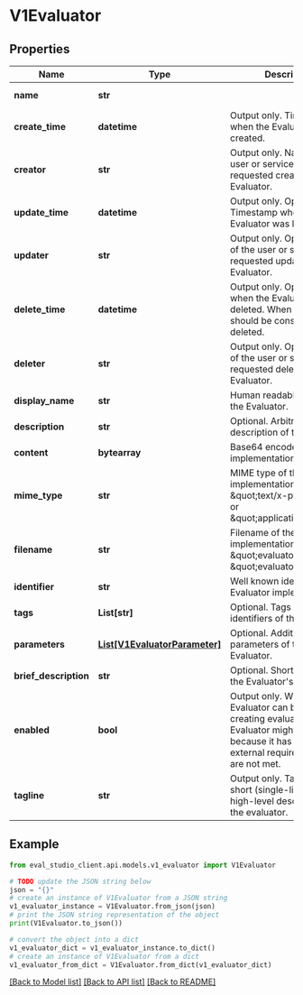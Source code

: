# V1Evaluator


## Properties

Name | Type | Description | Notes
------------ | ------------- | ------------- | -------------
**name** | **str** |  | [optional] [readonly] 
**create_time** | **datetime** | Output only. Timestamp when the Evaluator was created. | [optional] [readonly] 
**creator** | **str** | Output only. Name of the user or service that requested creation of the Evaluator. | [optional] [readonly] 
**update_time** | **datetime** | Output only. Optional. Timestamp when the Evaluator was last updated. | [optional] [readonly] 
**updater** | **str** | Output only. Optional. Name of the user or service that requested update of the Evaluator. | [optional] [readonly] 
**delete_time** | **datetime** | Output only. Optional. Set when the Evaluator is deleted. When set Evaluator should be considered as deleted. | [optional] [readonly] 
**deleter** | **str** | Output only. Optional. Name of the user or service that requested deletion of the Evaluator. | [optional] [readonly] 
**display_name** | **str** | Human readable name of the Evaluator. | [optional] 
**description** | **str** | Optional. Arbitrary description of the Evaluator. | [optional] 
**content** | **bytearray** | Base64 encoded Evaluator implementation. | [optional] 
**mime_type** | **str** | MIME type of the Evaluator implementation, e.g.: \&quot;text/x-python\&quot; or \&quot;application/zip\&quot;. | [optional] 
**filename** | **str** | Filename of the Evaluator implementation, e.g.: \&quot;evaluator.py\&quot; or \&quot;evaluator.zip\&quot;. | [optional] 
**identifier** | **str** | Well known identifier of the Evaluator implementation. | [optional] 
**tags** | **List[str]** | Optional. Tags or other identifiers of the Evaluator. | [optional] 
**parameters** | [**List[V1EvaluatorParameter]**](V1EvaluatorParameter.md) | Optional. Additional parameters of the Evaluator. | [optional] 
**brief_description** | **str** | Optional. Short preview of the Evaluator&#39;s description. | [optional] 
**enabled** | **bool** | Output only. Whether this Evaluator can be used for creating evaluations. Evaluator might be disabled because it has some external requirements that are not met. | [optional] [readonly] 
**tagline** | **str** | Output only. Tagline is a short (single-line) and high-level description of the evaluator. | [optional] [readonly] 

## Example

```python
from eval_studio_client.api.models.v1_evaluator import V1Evaluator

# TODO update the JSON string below
json = "{}"
# create an instance of V1Evaluator from a JSON string
v1_evaluator_instance = V1Evaluator.from_json(json)
# print the JSON string representation of the object
print(V1Evaluator.to_json())

# convert the object into a dict
v1_evaluator_dict = v1_evaluator_instance.to_dict()
# create an instance of V1Evaluator from a dict
v1_evaluator_from_dict = V1Evaluator.from_dict(v1_evaluator_dict)
```
[[Back to Model list]](../README.md#documentation-for-models) [[Back to API list]](../README.md#documentation-for-api-endpoints) [[Back to README]](../README.md)


